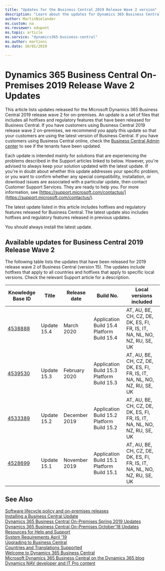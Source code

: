 ```yaml
---
title: "Updates for the Business Central 2019 Release Wave 2 version"
description: "Learn about the updates for Dynamics 365 Business Central on-premises deployments."
author: MartinNielander
ms.custom: na
ms.reviewer: edupont
ms.topic: article
ms.service: "dynamics365-business-central"
ms.author: martinni
ms.date: 10/01/2019

---
```


# Dynamics 365 Business Central On-Premises 2019 Release Wave 2 Updates

This article lists updates released for the Microsoft Dynamics 365 Business Central 2019 release wave 2 for on-premises. An update is a set of files that includes all hotfixes and regulatory features that have been released for Business Central. If you have customers using Business Central 2019 release wave 2 on-premises, we recommend you apply this update so that your customers are using the latest version of Business Central. If you have customers using Business Central online, check the [Business Central Admin center](/dynamics365/business-central/dev-itpro/administration/tenant-admin-center) to see if the tenants have been updated.  

Each update is intended mainly for solutions that are experiencing the problems described in the Support articles linked to below. However, you're advised to always keep your solution updated with the latest update. If you're in doubt about whether this update addresses your specific problem, or you want to confirm whether any special compatibility, installation, or download issues are associated with a particular update, then contact Customer Support Services. They are ready to help you. For more information, see [https://support.microsoft.com/contactus/](https://support.microsoft.com/contactus/).

The latest update listed in this article includes hotfixes and regulatory features released for Business Central. The latest update also includes hotfixes and regulatory features released in previous updates.  

You should always install the latest update.

## Available updates for Business Central 2019 Release Wave 2

The following table lists the updates that have been released for 2019 release wave 2 of Business Central (version 15). The updates include hotfixes that apply to all countries and hotfixes that apply to specific local versions. Check the relevant Support article for a description.

|Knowledge Base ID                                           |Title                |Release date  |Build No. |Local versions included |
|------------------------------------------------------------|---------------------|--------------|----------|------------------------|
|[4538888](https://support.microsoft.com/help/4538888)|Update 15.4|March 2020|Application Build 15.4</br>Platform Build 15.4|AT, AU, BE, CH, CZ, DE, DK, ES, FI, FR, IS, IT, NA, NL, NO, NZ, RU, SE, UK|
|[4539530](https://support.microsoft.com/help/4539530)|Update 15.3|February 2020|Application Build 15.3</br>Platform Build 15.3|AT, AU, BE, CH, CZ, DE, DK, ES, FI, FR, IS, IT, NA, NL, NO, NZ, RU, SE, UK|
|[4533389](https://support.microsoft.com/help/4533389)|Update 15.2|December 2019|Application Build 15.2</br>Platform Build 15.2|AT, AU, BE, CH, CZ, DE, DK, ES, FI, FR, IS, IT, NA, NL, NO, NZ, RU, SE, UK|
|[4528699](https://support.microsoft.com/help/4528699) |Update 15.1 |November 2019|Application Build 15.1</br>Platform Build 15.1|AT, AU, BE, CH, CZ, DE, DK, ES, FI, FR, IS, IT, NA, NL, NO, NZ, RU, SE, UK|

## See Also

[Software lifecycle policy and on-premises releases](../terms/lifecycle-policy-on-premises.md)  
[Installing a Business Central Update](../upgrade/upgrading-cumulative-update-v15.md)  
[Dynamics 365 Business Central On-Premises Spring 2019 Updates](update-versions-14.md)  
[Dynamics 365 Business Central On-Premises October'18 Updates](update-versions-13.md)  
[Resources for Help and Support](../help-and-support.md)  
[System Requirements April '19](system-requirement-business-central.md)  
[Upgrading to Business Central](../upgrade/upgrading-to-business-central.md)  
[Countries and Translations Supported](../compliance/apptest-countries-and-translations.md)  
[Welcome to Dynamics 365 Business Central](/dynamics365/business-central/index)  
[Microsoft Dynamics 365 Business Central on the Dynamics 365 blog](https://cloudblogs.microsoft.com/dynamics365/it/product/business-central/)  
[Dynamics NAV developer and IT Pro content](/dynamics-nav/index)  
